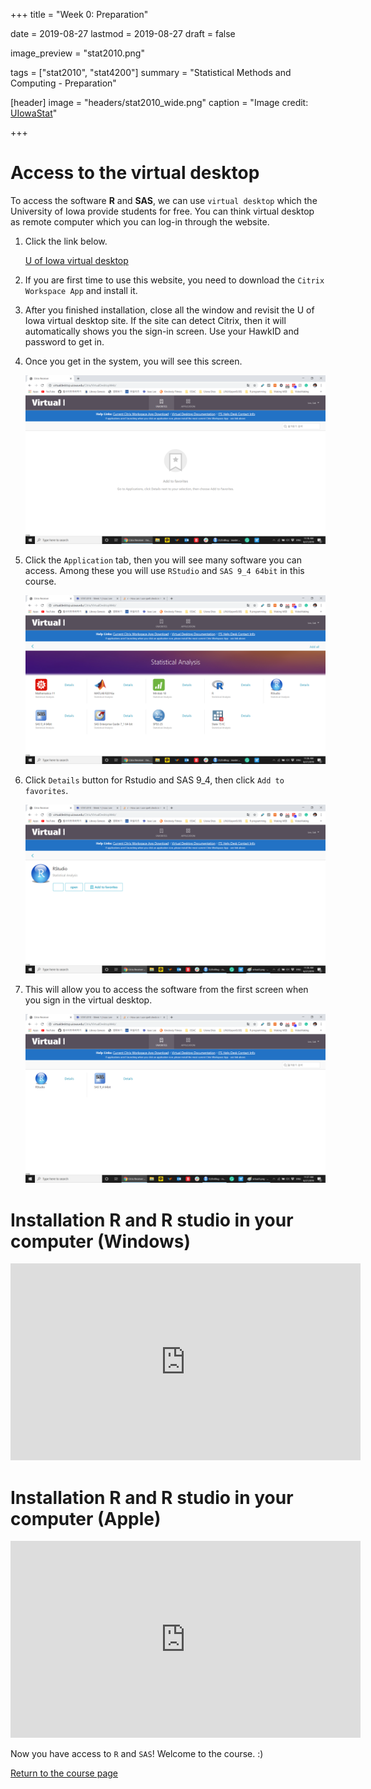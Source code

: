 +++
title = "Week 0: Preparation"

date = 2019-08-27
lastmod = 2019-08-27
draft = false

image_preview = "stat2010.png"

tags = ["stat2010", "stat4200"]
summary = "Statistical Methods and Computing - Preparation"

[header]
image = "headers/stat2010_wide.png"
caption = "Image credit: [UIowaStat](https://stat.uiowa.edu/)"

+++

# Access to the virtual desktop

To access the software **R** and **SAS**, we can use `virtual desktop` which the University of Iowa provide students for free. You can think virtual desktop as remote computer which you can log-in through the website.

1. Click the link below.

    [U of Iowa virtual desktop](https://virtualdesktop.uiowa.edu)

1. If you are first time to use this website, you need to download the `Citrix Workspace App` and install it.

1. After you finished installation, close all the window and revisit the U of Iowa virtual desktop site. If the site can detect Citrix, then it will automatically shows you the sign-in screen. Use your HawkID and password to get in.

1. Once you get in the system, you will see this screen.

    ![](https://raw.githubusercontent.com/issactoast/EnBlog/master/static/img/virtual.png)

1. Click the `Application` tab, then you will see many software you can access. Among these you will use `RStudio` and `SAS 9_4 64bit` in this course.

    ![](https://raw.githubusercontent.com/issactoast/EnBlog/master/static/img/virtual2.png)

1. Click `Details` button for Rstudio and SAS 9_4, then click `Add to favorites`. 

    ![](https://raw.githubusercontent.com/issactoast/EnBlog/master/static/img/virtual3.png)

1. This will allow you to access the software from the first screen when you sign in the virtual desktop.

    ![](https://raw.githubusercontent.com/issactoast/EnBlog/master/static/img/virtual4.png)


# Installation R and R studio in your computer (Windows)

<iframe width="560" height="315" src="https://www.youtube.com/embed/9-RrkJQQYqY" frameborder="0" allow="accelerometer; autoplay; encrypted-media; gyroscope; picture-in-picture" allowfullscreen></iframe>

# Installation R and R studio in your computer (Apple)

<iframe width="560" height="315" src="https://www.youtube.com/embed/GLLZhc_5enQ" frameborder="0" allow="accelerometer; autoplay; encrypted-media; gyroscope; picture-in-picture" allowfullscreen></iframe>

Now you have access to `R` and `SAS`! Welcome to the course. :)


<a href="https://theissaclee.com/post/stat2010/" target="_self">Return to the course page</a>

